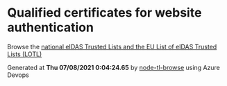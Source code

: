 # Qualified certificates for website authentication 
 Browse the [national eIDAS Trusted Lists and the EU List of eIDAS Trusted Lists (LOTL)](https://webgate.ec.europa.eu/tl-browser/#/) 
 
 
Generated at **Thu 07/08/2021  0:04:24.65** by [node-tl-browse](https://github.com/ymedlop/node-tl-browser) using Azure Devops 
